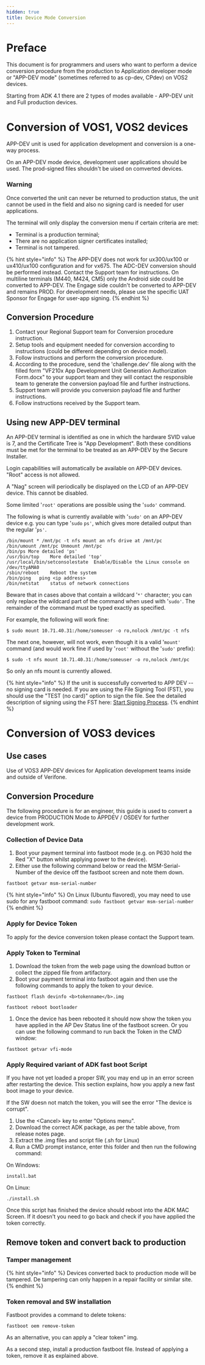 ```yaml
---
hidden: true
title: Device Mode Conversion
---
```


# Preface <a href="#sec_device_mode_conversion_preface" id="sec_device_mode_conversion_preface"></a>

This document is for programmers and users who want to perform a device conversion procedure from the production to Application developer mode or \"APP-DEV mode\" (sometimes referred to as cp-dev, CPdev) on VOS2 devices.

Starting from ADK 4.1 there are 2 types of modes available - APP-DEV unit and Full production devices.

# Conversion of VOS1, VOS2 devices <a href="#sec_device_mode_conversion_vos1_vos2" id="sec_device_mode_conversion_vos1_vos2"></a>

APP-DEV unit is used for application development and conversion is a one-way process.

On an APP-DEV mode device, development user applications should be used. The prod-signed files shouldn\'t be uised on comverted devices.

### Warning

Once converted the unit can never be returned to production status, the unit cannot be used in the field and also no signing card is needed for user applications.

The terminal will only display the conversion menu if certain criteria are met:

- Terminal is a production terminal;
- There are no application signer certificates installed;
- Terminal is not tampered.

{% hint style="info" %}
The APP-DEV does not work for ux300/ux100 or ux410/ux100 configuration and for vx675. The ADC-DEV conversion should be performed instead. Contact the Support team for instructions.
On multiline terminals (M440, M424, CM5) only the Android side could be converted to APP-DEV. The Engage side couldn\'t be converted to APP-DEV and remains PROD. For development needs, please use the specific UAT Sponsor for Engage for user-app signing.
{% endhint %}

## Conversion Procedure <a href="#sec_device_mode_conversion_procedure" id="sec_device_mode_conversion_procedure"></a>

1.  Contact your Regional Support team for Conversion procedure instruction.
2.  Setup tools and equipment needed for conversion according to instructions (could be different depending on device model).
3.  Follow instructions and perform the conversion procedure.
4.  According to the procedure, send the \'challenge.dev\' file along with the filled form \"VF210x App Development Unit Generation Authorization Form.docx\" to your support team and they will contact the responsible team to generate the conversion payload file and further instructions.
5.  Support team will provide you conversion payload file and further instructions.
6.  Follow instructions received by the Support team.

## Using new APP-DEV terminal <a href="#sec_device_mode_conversion_using" id="sec_device_mode_conversion_using"></a>

An APP-DEV terminal is identified as one in which the hardware SVID value is 7, and the Certificate Tree is \"App Development\". Both these conditions must be met for the terminal to be treated as an APP-DEV by the Secure Installer.

Login capabilities will automatically be available on APP-DEV devices. \"Root\" access is not allowed.

A \"Nag\" screen will periodically be displayed on the LCD of an APP-DEV device. This cannot be disabled.

Some limited \'`root'` operations are possible using the \'`sudo'` command.

The following is what is currently available with \'`sudo'` on an APP-DEV device e.g. you can type \'`sudo` `ps'`, which gives more detailed output than the regular \'`ps'`.

``` fragment
/bin/mount * /mnt/pc -t nfs mount an nfs drive at /mnt/pc
/bin/umount /mnt/pc Unmount /mnt/pc
/bin/ps More detailed 'ps'
/usr/bin/top    More detailed 'top'
/usr/local/bin/setconsolestate  Enable/Disable the Linux console on /dev/ttyAMA0
/sbin/reboot    Reboot the system
/bin/ping   ping <ip address>
/bin/netstat    status of network connections
```

Beware that in cases above that contain a wildcard \'`*'` character; you can only replace the wildcard part of the command when used with \'`sudo'`. The remainder of the command must be typed exactly as specified.

For example, the following will work fine:

``` fragment
$ sudo mount 10.71.40.31:/home/someuser -o ro,nolock /mnt/pc -t nfs
```

The next one, however, will not work, even though it is a valid \'`mount'` command (and would work fine if used by \'`root'` without the \'`sudo'` prefix):

``` fragment
$ sudo -t nfs mount 10.71.40.31:/home/someuser -o ro,nolock /mnt/pc
```

So only an nfs mount is currently allowed.

{% hint style="info" %}
If the unit is successfully converted to APP DEV -- no signing card is needed. If you are using the File Signing Tool (FST), you should use the \"TEST (no card)\" option to sign the file. See the detailed description of signing using the FST here: <a href="pg_fst.md#sec_fst_start_signing">Start Signing Process</a>.
{% endhint %}

# Conversion of VOS3 devices <a href="#sec_device_mode_conversion_vos3" id="sec_device_mode_conversion_vos3"></a>

## Use cases <a href="#sec_device_mode_conversion_vos3_usecases" id="sec_device_mode_conversion_vos3_usecases"></a>

Use of VOS3 APP-DEV devices for Application development teams inside and outside of Verifone.

## Conversion Procedure <a href="#sec_device_mode_conversion_procedure_vos3" id="sec_device_mode_conversion_procedure_vos3"></a>

The following procedure is for an engineer, this guide is used to convert a device from PRODUCTION Mode to APPDEV / OSDEV for further development work.

### Collection of Device Data <a href="#sec_device_mode_conversion_vos3_data" id="sec_device_mode_conversion_vos3_data"></a>

1.  Boot your payment terminal into fastboot mode (e.g. on P630 hold the Red \"X\" button whilst applying power to the device).
2.  Either use the following command below or read the MSM-Serial-Number of the device off the fastboot screen and note them down.

``` fragment
fastboot getvar msm-serial-number 
```

{% hint style="info" %}
On Linux (Ubuntu flavored), you may need to use sudo for any fastboot command: `sudo fastboot getvar msm-serial-number `
{% endhint %}

### Apply for Device Token <a href="#sec_device_mode_conversion_vos3_apply" id="sec_device_mode_conversion_vos3_apply"></a>

To apply for the device conversion token please contact the Support team.

### Apply Token to Terminal <a href="#sec_device_mode_conversion_vos3_use_token" id="sec_device_mode_conversion_vos3_use_token"></a>

1.  Download the token from the web page using the download button or collect the zipped file from artifactory.
2.  Boot your payment terminal into fastboot again and then use the following commands to apply the token to your device.

``` fragment
fastboot flash devinfo <b>tokenname</b>.img 
```

``` fragment
fastboot reboot bootloader 
```

1.  Once the device has been rebooted it should now show the token you have applied in the AP Dev Status line of the fastboot screen. Or you can use the following command to run back the Token in the CMD window:

``` fragment
fastboot getvar vfi-mode 
```

### Apply Required variant of ADK fast boot Script <a href="#sec_device_mode_conversion_vos3_apply_variant" id="sec_device_mode_conversion_vos3_apply_variant"></a>

If you have not yet loaded a proper SW, you may end up in an error screen after restarting the device. This section explains, how you apply a new fast boot image to your device.

If the SW doesn not match the token, you will see the error \"The device is corrupt\".

1.  Use the \<Cancel\> key to enter \"Options menu\".
2.  Download the correct ADK package, as per the table above, from release notes page.
3.  Extract the .img files and script file (.sh for Linux)
4.  Run a CMD prompt instance, enter this folder and then run the following command:

On Windows:

``` fragment
install.bat 
```

On Linux:

``` fragment
./install.sh 
```

Once this script has finished the device should reboot into the ADK MAC Screen. If it doesn\'t you need to go back and check if you have applied the token correctly.

## Remove token and convert back to production <a href="#sec_device_mode_vos3_remove_token" id="sec_device_mode_vos3_remove_token"></a>

### Tamper management <a href="#sec_device_mode_conversion_vos3_tamper" id="sec_device_mode_conversion_vos3_tamper"></a>

{% hint style="info" %}
Devices converted back to production mode will be tampered. De tampering can only happen in a repair facility or similar site.
{% endhint %}

### Token removal and SW installation <a href="#sec_device_mode_conversion_vos3_token_removal" id="sec_device_mode_conversion_vos3_token_removal"></a>

Fastboot provides a command to delete tokens:

``` fragment
fastboot oem remove-token 
```

As an alternative, you can apply a \"clear token\" img.

As a second step, install a production fastboot file. Instead of applying a token, remove it as explained above.
